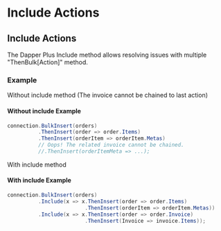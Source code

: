 # Include Actions

## Include Actions

The Dapper Plus Include method allows resolving issues with multiple "ThenBulk[Action]" method.

### Example

Without include method (The invoice cannot be chained to last action)

#### Without include Example
```csharp
connection.BulkInsert(orders)
          .ThenInsert(order => order.Items)
          .ThenInsert(orderItem => orderItem.Metas)	  
          // Oops! The related invoice cannot be chained.
          //.ThenInsert(orderItemMeta => ...);
```

With include method

#### With include Example
```csharp
connection.BulkInsert(orders)
          .Include(x => x.ThenInsert(order => order.Items)
                         .ThenInsert(orderItem => orderItem.Metas))
          .Include(x => x.ThenInsert(order => order.Invoice)
                         .ThenInsert(Invoice => invoice.Items));
```
